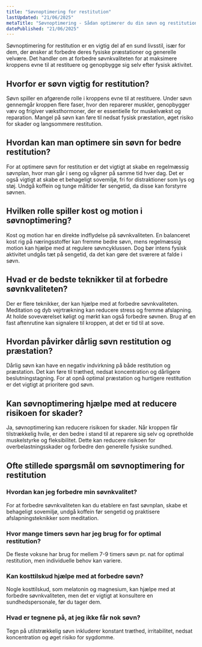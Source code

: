 ```yaml
---
title: "Søvnoptimering for restitution"
lastUpdated: "21/06/2025"
metaTitle: "Søvnoptimering - Sådan optimerer du din søvn og restitution"
datePublished: "21/06/2025"
---
```


Søvnoptimering for restitution er en vigtig del af en sund livsstil, især for dem, der ønsker at forbedre deres fysiske præstationer og generelle velvære. Det handler om at forbedre søvnkvaliteten for at maksimere kroppens evne til at restituere og genopbygge sig selv efter fysisk aktivitet.

## Hvorfor er søvn vigtig for restitution?

Søvn spiller en afgørende rolle i kroppens evne til at restituere. Under søvn gennemgår kroppen flere faser, hvor den reparerer muskler, genopbygger væv og frigiver væksthormoner, der er essentielle for muskelvækst og reparation. Mangel på søvn kan føre til nedsat fysisk præstation, øget risiko for skader og langsommere restitution.

## Hvordan kan man optimere sin søvn for bedre restitution?

For at optimere søvn for restitution er det vigtigt at skabe en regelmæssig søvnplan, hvor man går i seng og vågner på samme tid hver dag. Det er også vigtigt at skabe et behageligt sovemiljø, fri for distraktioner som lys og støj. Undgå koffein og tunge måltider før sengetid, da disse kan forstyrre søvnen.

## Hvilken rolle spiller kost og motion i søvnoptimering?

Kost og motion har en direkte indflydelse på søvnkvaliteten. En balanceret kost rig på næringsstoffer kan fremme bedre søvn, mens regelmæssig motion kan hjælpe med at regulere søvncyklussen. Dog bør intens fysisk aktivitet undgås tæt på sengetid, da det kan gøre det sværere at falde i søvn.

## Hvad er de bedste teknikker til at forbedre søvnkvaliteten?

Der er flere teknikker, der kan hjælpe med at forbedre søvnkvaliteten. Meditation og dyb vejrtrækning kan reducere stress og fremme afslapning. At holde soveværelset køligt og mørkt kan også forbedre søvnen. Brug af en fast aftenrutine kan signalere til kroppen, at det er tid til at sove.

## Hvordan påvirker dårlig søvn restitution og præstation?

Dårlig søvn kan have en negativ indvirkning på både restitution og præstation. Det kan føre til træthed, nedsat koncentration og dårligere beslutningstagning. For at opnå optimal præstation og hurtigere restitution er det vigtigt at prioritere god søvn.

## Kan søvnoptimering hjælpe med at reducere risikoen for skader?

Ja, søvnoptimering kan reducere risikoen for skader. Når kroppen får tilstrækkelig hvile, er den bedre i stand til at reparere sig selv og opretholde muskelstyrke og fleksibilitet. Dette kan reducere risikoen for overbelastningsskader og forbedre den generelle fysiske sundhed.

## Ofte stillede spørgsmål om søvnoptimering for restitution

### Hvordan kan jeg forbedre min søvnkvalitet?

For at forbedre søvnkvaliteten kan du etablere en fast søvnplan, skabe et behageligt sovemiljø, undgå koffein før sengetid og praktisere afslapningsteknikker som meditation.

### Hvor mange timers søvn har jeg brug for for optimal restitution?

De fleste voksne har brug for mellem 7-9 timers søvn pr. nat for optimal restitution, men individuelle behov kan variere.

### Kan kosttilskud hjælpe med at forbedre søvn?

Nogle kosttilskud, som melatonin og magnesium, kan hjælpe med at forbedre søvnkvaliteten, men det er vigtigt at konsultere en sundhedspersonale, før du tager dem.

### Hvad er tegnene på, at jeg ikke får nok søvn?

Tegn på utilstrækkelig søvn inkluderer konstant træthed, irritabilitet, nedsat koncentration og øget risiko for sygdomme.